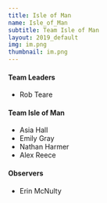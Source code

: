 ```yaml
---
title: Isle of Man
name: Isle_of_Man
subtitle: Team Isle of Man
layout: 2019_default
img: im.png
thumbnail: im.png
---
```


#### Team Leaders
* Rob Teare

#### Team Isle of Man
* Asia Hall
* Emily Gray
* Nathan Harmer
* Alex Reece

#### Observers
* Erin McNulty
